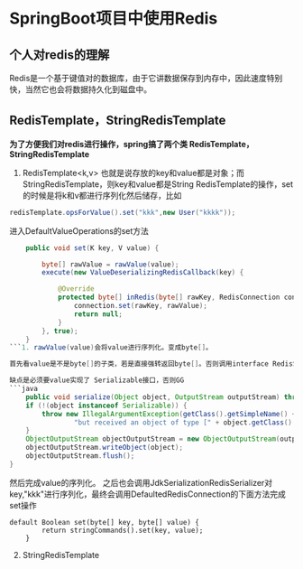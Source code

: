 # SpringBoot项目中使用Redis
## 个人对redis的理解
Redis是一个基于键值对的数据库，由于它讲数据保存到内存中，因此速度特别快，当然它也会将数据持久化到磁盘中。
## 
## RedisTemplate，StringRedisTemplate
**为了方便我们对redis进行操作，spring搞了两个类 RedisTemplate，StringRedisTemplate**
1. RedisTemplate<k,v> 也就是说存放的key和value都是对象；而StringRedisTemplate，则key和value都是String
RedisTemplate的操作，set的时候是将k和v都进行序列化然后储存，比如
```java
redisTemplate.opsForValue().set("kkk",new User("kkkk"));
```
进入DefaultValueOperations的set方法
```java
    public void set(K key, V value) {

        byte[] rawValue = rawValue(value);
        execute(new ValueDeserializingRedisCallback(key) {

            @Override
            protected byte[] inRedis(byte[] rawKey, RedisConnection connection) {
                connection.set(rawKey, rawValue);
                return null;
            }
        }, true);
    }
```1. rawValue(value)会将value进行序列化。变成byte[]。

首先看value是不是byte[]的子类，若是直接强转返回byte[]。否则调用interface RedisSerializer 的serialize() 方法。该接口有5个实现类，默认会调用JdkSerializationRedisSerializer类的实现。

缺点是必须要value实现了 Serializable接口，否则GG
```java
    public void serialize(Object object, OutputStream outputStream) throws IOException {
    if (!(object instanceof Serializable)) {
        throw new IllegalArgumentException(getClass().getSimpleName() + " requires a Serializable payload " +
                "but received an object of type [" + object.getClass().getName() + "]");
    }
    ObjectOutputStream objectOutputStream = new ObjectOutputStream(outputStream);
    objectOutputStream.writeObject(object);
    objectOutputStream.flush();
}
```
然后完成value的序列化。
之后也会调用JdkSerializationRedisSerializer对key,"kkk"进行序列化，最终会调用DefaultedRedisConnection的下面方法完成set操作
```
default Boolean set(byte[] key, byte[] value) {
        return stringCommands().set(key, value);
    }
```
2. StringRedisTemplate